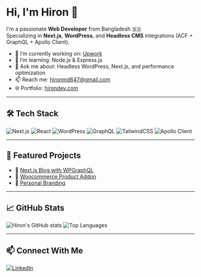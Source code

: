 # Hi, I'm Hiron 👋

I'm a passionate **Web Developer** from Bangladesh 🇧🇩  
Specializing in **Next.js**, **WordPress**, and **Headless CMS** integrations (ACF + GraphQL + Apollo Client).

- 🔭 I’m currently working on: [Upwork](https://www.upwork.com/freelancers/~019c9b67f5d8db9753)
- 🌱 I’m learning: Node.js & Express.js
- 💬 Ask me about: Headless WordPress, Next.js, and performance optimization
- 📫 Reach me: [hironmd647@gmail.com](mailto:hirondmd647@gmail.com)
- 🌐 Portfolio: [hirondev.com](https://hirondev.com)

---

## 🛠️ Tech Stack

![Next.js](https://img.shields.io/badge/Next.js-black?style=for-the-badge&logo=next.js)
![React](https://img.shields.io/badge/React-20232A?style=for-the-badge&logo=react)
![WordPress](https://img.shields.io/badge/WordPress-21759B?style=for-the-badge&logo=wordpress)
![GraphQL](https://img.shields.io/badge/GraphQL-E10098?style=for-the-badge&logo=graphql)
![TailwindCSS](https://img.shields.io/badge/TailwindCSS-06B6D4?style=for-the-badge&logo=tailwind-css)
![Apollo Client](https://img.shields.io/badge/Apollo-311C87?style=for-the-badge&logo=apollo-graphql)

---

## 📌 Featured Projects

- 🔗 [Next.js Blog with WPGraphQL](https://www.citiesprojectglobal.com/)
- 🔗 [Woocommerce Product Addon](https://github.com/md-hiron/wc-product-addon)
- 🔗 [Personal Branding](https://wordpressagency.london/sc-2025)

---

## 📈 GitHub Stats

![Hiron's GitHub stats](https://github-readme-stats.vercel.app/api?username=md-hiron&show_icons=true&theme=radical)
![Top Languages](https://github-readme-stats.vercel.app/api/top-langs/?username=md-hiron&layout=compact&theme=radical)

---

## 📫 Connect With Me

[![LinkedIn](https://img.shields.io/badge/LinkedIn-blue?style=flat&logo=linkedin)](https://www.linkedin.com/in/md-hiron-mia-872485214/)
